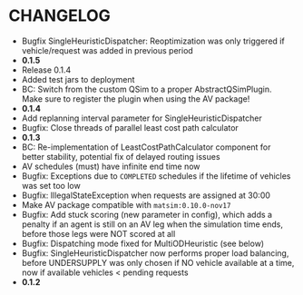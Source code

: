 # CHANGELOG

- Bugfix SingleHeuristicDispatcher: Reoptimization was only triggered if vehicle/request was added in previous period
- **0.1.5**
- Release 0.1.4
- Added test jars to deployment
- BC: Switch from the custom QSim to a proper AbstractQSimPlugin. Make sure to register the plugin when using the AV package!
- **0.1.4**
- Add replanning interval parameter for SingleHeuristicDispatcher
- Bugfix: Close threads of parallel least cost path calculator
- **0.1.3**
- BC: Re-implementation of LeastCostPathCalculator component for better stability, potential fix of delayed routing issues
- AV schedules (must) have infinite end time now
- Bugfix: Exceptions due to `COMPLETED` schedules if the lifetime of vehicles was set too low
- Bugfix: IllegalStateException when requests are assigned at 30:00
- Make AV package compatible with `matsim:0.10.0-nov17`
- Bugfix: Add stuck scoring (new parameter in config), which adds a penalty if an agent is still on an AV leg when the simulation time ends, before those legs were NOT scored at all
- Bugfix: Dispatching mode fixed for MultiODHeuristic (see below)
- Bugfix: SingleHeuristicDispatcher now performs proper load balancing, before UNDERSUPPLY was only chosen if NO vehicle
available at a time, now if available vehicles < pending requests
- **0.1.2**
